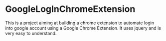 # GoogleLogInChromeExtension
This is a project aiming at building a chrome extension to automate login into google account using a Google Chrome Extension. It uses jquery and is very easy to understand.
